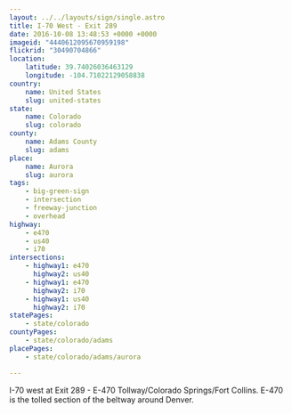 ```yaml
---
layout: ../../layouts/sign/single.astro
title: I-70 West - Exit 289
date: 2016-10-08 13:48:53 +0000 +0000
imageid: "4440612095670959198"
flickrid: "30490704866"
location:
    latitude: 39.74026036463129
    longitude: -104.71022129058838
country:
    name: United States
    slug: united-states
state:
    name: Colorado
    slug: colorado
county:
    name: Adams County
    slug: adams
place:
    name: Aurora
    slug: aurora
tags:
    - big-green-sign
    - intersection
    - freeway-junction
    - overhead
highway:
    - e470
    - us40
    - i70
intersections:
    - highway1: e470
      highway2: us40
    - highway1: e470
      highway2: i70
    - highway1: us40
      highway2: i70
statePages:
    - state/colorado
countyPages:
    - state/colorado/adams
placePages:
    - state/colorado/adams/aurora

---
```

I-70 west at Exit 289 - E-470 Tollway/Colorado Springs/Fort Collins.  E-470 is the tolled section of the beltway around Denver.